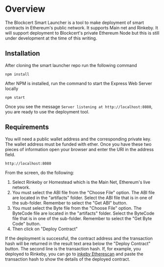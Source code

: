 # Overview

The Blockcert Smart Launcher is a tool to make deployment of smart contracts in Ethereum's public network.  It supports Main net and Rinkeby.  It will support deployment to Blockcert's private Ethereum Node but this is still under development at the time of this writing.

## Installation

After cloning the smart launcher repo run the following command

```
npm install
```

After NPM is installed, run the command to start the Express Web Server locally

```
npm start
```

Once you see the message `Server listening at http://localhost:8080`, you are ready to use the deployment tool.

## Requirements

You will need a public wallet address and the corresponding private key.  The wallet address must be funded with ether.  Once you have these two pieces of information open your browser and enter the URI in the address field.

```
http://localhost:8080
```

From the screen, do the following:

1. Select Rinkeby or Homestead which is the Main Net, Ethereum's live network.  
2. You must select the ABI file from the "Choose File" option.  The ABI file are located in the "artifacts" folder.  Select the ABI file that is in one of the sub-folder.  Remember to select the "Get ABI" button.
3. You must select the Byte file from the "Choose File" option.  The ByteCode file are located in the "artifacts" folder.  Select the ByteCode file that is in one of the sub-folder.  Remember to select the "Get Byte Code" button.
4. Then click on "Deploy Contract"

If the deployment is successful, the contract address and the transaction hash will be returned in the result text area below the "Deploy Contract" button.  The second line is the transaction hash.  If, for example, you deployed to Rinkeby, you can go to [inkeby Etherescan]("https://rinkeby.etherscan.io/") and paste the transaction hash to show the details of the deployed contract.